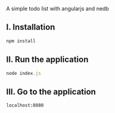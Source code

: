 A simple todo list with angularjs and nedb

I. Installation
---------------
```js
npm install
```
II. Run the application
---------------
```js
node index.js
```
III. Go to the application
---------------
```
localhost:8080
```
